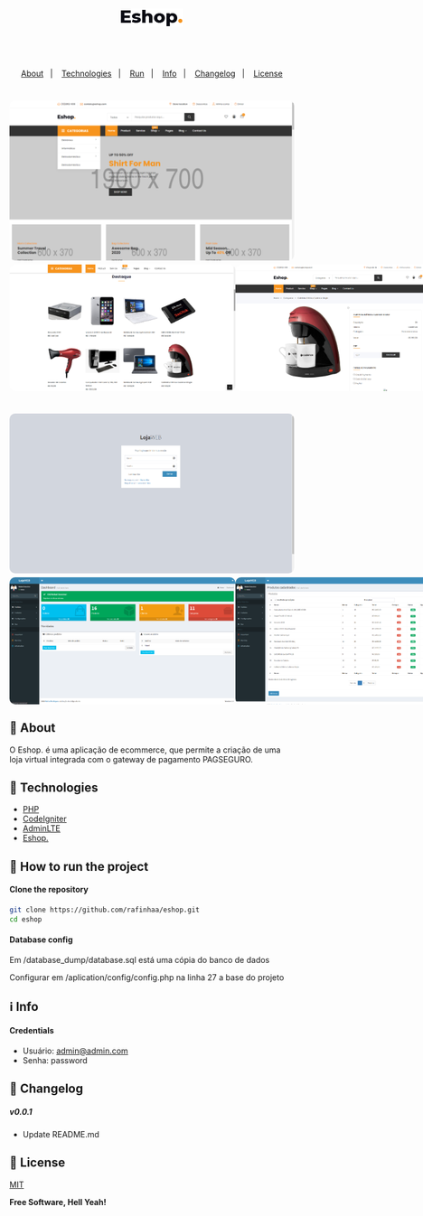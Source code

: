 <h4 align="center">
    <h1 align="center">
      <img alt="Eshop." title="Eshop." src="/docs/images/logo.png" />
    </h1>
    <br><br>
    <p align="center">
      <a href="#-about">About</a>&nbsp;&nbsp;&nbsp;|&nbsp;&nbsp;&nbsp;
      <a href="#-technologies">Technologies</a>&nbsp;&nbsp;&nbsp;|&nbsp;&nbsp;&nbsp;
      <a href="#-how-to-run-the-project">Run</a>&nbsp;&nbsp;&nbsp;|&nbsp;&nbsp;&nbsp;
      <a href="#-info">Info</a>&nbsp;&nbsp;&nbsp;|&nbsp;&nbsp;&nbsp;
      <a href="#-changelog">Changelog</a>&nbsp;&nbsp;&nbsp;|&nbsp;&nbsp;&nbsp;
      <a href="#-license">License</a>
  </p>
</h4>

<h1 align="center">
  <img width="600" style="border-radius: 10px" height="auto" alt="Screenshot" title="Screenshot" src="docs/images/frontend/Screenshot_1.png" />
  <div style="display: flex; flex-direction: row;">
    <img width="400" style="border-radius: 10px" height="auto" alt="Screenshot" title="Screenshot" src="docs/images/frontend/Screenshot_2.png" />
    <img width="400" style="border-radius: 10px" height="auto" alt="Screenshot" title="Level Up" src="docs/images/frontend/Screenshot_3.png" />
  <div>
  <div style="display: flex; flex-direction: row;">
    <img width="400" style="border-radius: 10px" height="auto" alt="Screenshot" title="Screenshot" src="docs/images/frontend/Screenshot_4.png" />
    <img width="400" style="border-radius: 10px" height="auto" alt="Screenshot" title="Screenshot" src="docs/images/frontend/Screenshot_5.png" />
  <div>
</h1>
<h1 align="center">
  <img width="600" style="border-radius: 10px" height="auto" alt="Screenshot" title="Screenshot" src="docs/images/backend/Screenshot_1.png" />
  <div style="display: flex; flex-direction: row;">
    <img width="400" style="border-radius: 10px" height="auto" alt="Screenshot" title="Screenshot" src="docs/images/backend/Screenshot_2.png" />
    <img width="400" style="border-radius: 10px" height="auto" alt="Screenshot" title="Level Up" src="docs/images/backend/Screenshot_3.png" />
  <div>
  <div style="display: flex; flex-direction: row;">
    <img width="400" style="border-radius: 10px" height="auto" alt="Screenshot" title="Screenshot" src="docs/images/backend/Screenshot_4.png" />
    <img width="400" style="border-radius: 10px" height="auto" alt="Screenshot" title="Screenshot" src="docs/images/backend/Screenshot_5.png" />
  <div>
</h1>

## 🔖 About
O Eshop. é uma aplicação de ecommerce, que permite a criação de uma loja virtual integrada com o gateway de pagamento PAGSEGURO.

## 🚀 Technologies
- [PHP](https://php.net/)
- [CodeIgniter](https://codeigniter.com/)
- [AdminLTE](https://adminlte.io/)
- [Eshop.](https://wpthemesgrid.com/themes/free/eshop/)

## 🏁 How to run the project
#### Clone the repository
```bash
git clone https://github.com/rafinhaa/eshop.git
cd eshop
```

#### Database config
Em /database_dump/database.sql está uma cópia do banco de dados

Configurar em /aplication/config/config.php na linha 27 a base do projeto

## ℹ️ Info
#### Credentials
- Usuário: admin@admin.com
- Senha:   password

## 📄 Changelog
##### v0.0.1
- Update README.md

## 📝 License
[MIT](LICENSE.txt)

**Free Software, Hell Yeah!**

